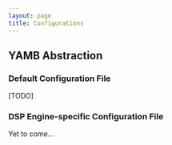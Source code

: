 ```yaml
---
layout: page
title: Configurations
---
```


## YAMB Abstraction

### Default Configuration File

[TODO]


### DSP Engine-specific Configuration File

Yet to come...